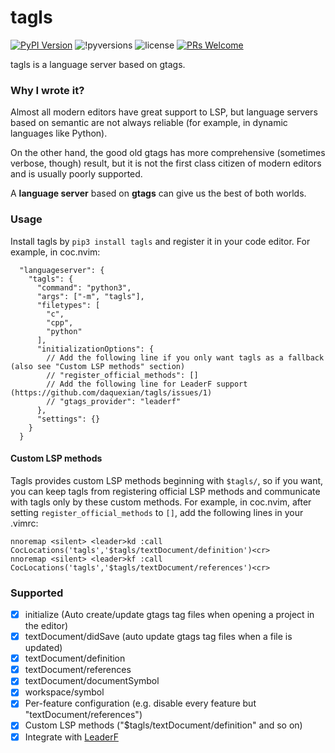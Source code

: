 # tagls

[![PyPI Version](https://img.shields.io/pypi/v/tagls.svg)](https://pypi.org/project/tagls/) 
![!pyversions](https://img.shields.io/pypi/pyversions/tagls.svg) 
![license](https://img.shields.io/pypi/l/tagls.svg) 
[![PRs Welcome](https://img.shields.io/badge/PRs-welcome-brightgreen.svg)](https://github.com/daquexian/tagls/pulls)


tagls is a language server based on gtags.

### Why I wrote it?

Almost all modern editors have great support to LSP, but language servers based on semantic are not always reliable (for example, in dynamic languages like Python). 

On the other hand, the good old gtags has more comprehensive (sometimes verbose, though) result, but it is not the first class citizen of modern editors and is usually poorly supported.

A **language server** based on **gtags** can give us the best of both worlds.

### Usage

Install tagls by `pip3 install tagls` and register it in your code editor. For example, in coc.nvim:

```jsonc
  "languageserver": {
    "tagls": {
      "command": "python3",
      "args": ["-m", "tagls"],
      "filetypes": [
        "c",
        "cpp",
        "python"
      ],
      "initializationOptions": {
        // Add the following line if you only want tagls as a fallback (also see "Custom LSP methods" section)
        // "register_official_methods": []
        // Add the following line for LeaderF support (https://github.com/daquexian/tagls/issues/1)
        // "gtags_provider": "leaderf"
      },
      "settings": {}
    }
  }
```

#### Custom LSP methods

Tagls provides custom LSP methods beginning with `$tagls/`, so if you want, you can keep tagls from registering official LSP methods and communicate with tagls only by these custom methods. For example, in coc.nvim, after setting `register_official_methods` to `[]`, add the following lines in your .vimrc:

```vim
nnoremap <silent> <leader>kd :call CocLocations('tagls','$tagls/textDocument/definition')<cr>
nnoremap <silent> <leader>kf :call CocLocations('tagls','$tagls/textDocument/references')<cr>
```

### Supported

- [x] initialize (Auto create/update gtags tag files when opening a project in the editor)
- [x] textDocument/didSave (auto update gtags tag files when a file is updated)
- [x] textDocument/definition
- [x] textDocument/references
- [x] textDocument/documentSymbol
- [x] workspace/symbol
- [x] Per-feature configuration (e.g. disable every feature but "textDocument/references")
- [x] Custom LSP methods ("$tagls/textDocument/definition" and so on)
- [x] Integrate with [LeaderF](https://github.com/Yggdroot/LeaderF)
